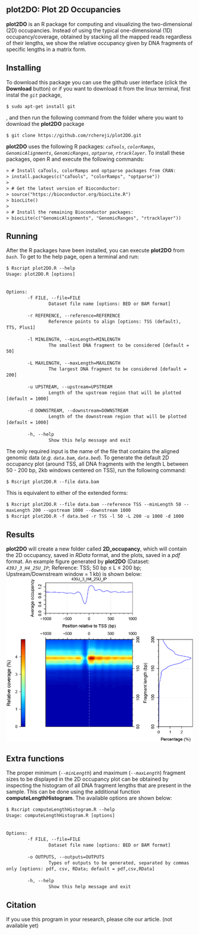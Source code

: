 ## plot2DO: Plot 2D Occupancies

**plot2DO** is an R package for computing and visualizing the two-dimensional (2D) occupancies. Instead of using the typical one-dimensional (1D) occupancy/coverage, obtained by stacking all the mapped reads regardless of their lengths, we show the relative occupancy given by DNA fragments of specific lengths in a matrix form.

## Installing
To download this package you can use the github user interface (click the **Download** button) or if you want to download it from the linux terminal, first instal the *`git`* package,
```
$ sudo apt-get install git
```
, and then run the following command from the folder where you want to download the **plot2DO** package
```
$ git clone https://github.com/rchereji/plot2DO.git
```

**plot2DO** uses the following R packages: *`caTools`*, *`colorRamps`*, *`GenomicAlignments`*, *`GenomicRanges`*, *`optparse`*, *`rtracklayer`*. To install these packages, open R and execute the following commands:
```{r}
> # Install caTools, colorRamps and optparse packages from CRAN:
> install.packages(c("caTools", "colorRamps", "optparse"))
>                  
> # Get the latest version of Bioconductor:
> source("https://bioconductor.org/biocLite.R")
> biocLite()
> 
> # Install the remaining Bioconductor packages:
> biocLite(c("GenomicAlignments", "GenomicRanges", "rtracklayer"))
```


## Running

After the R packages have been installed, you can execute **plot2DO** from *`bash`*. To get to the help page, open a terminal and run:
```
$ Rscript plot2DO.R --help
Usage: plot2DO.R [options]


Options:
        -f FILE, --file=FILE
                Dataset file name [options: BED or BAM format]

        -r REFERENCE, --reference=REFERENCE
                Reference points to align [options: TSS (default), TTS, Plus1]

        -l MINLENGTH, --minLength=MINLENGTH
                The smallest DNA fragment to be considered [default = 50]

        -L MAXLENGTH, --maxLength=MAXLENGTH
                The largest DNA fragment to be considered [default = 200]

        -u UPSTREAM, --upstream=UPSTREAM
                Length of the upstream region that will be plotted [default = 1000]

        -d DOWNSTREAM, --downstream=DOWNSTREAM
                Length of the downstream region that will be plotted [default = 1000]

        -h, --help
                Show this help message and exit
```
The only required input is the name of the file that contains the aligned genomic data (*e.g.* *`data.bam`*, *`data.bed`*). To generate the default 2D occupancy plot (around TSS, all DNA fragments with the length L between 50 - 200 bp, 2kb windows centered on TSS), run the following command:
```
$ Rscript plot2DO.R --file data.bam
```
This is equivalent to either of the extended forms:
```
$ Rscript plot2DO.R --file data.bam --reference TSS --minLength 50 --maxLength 200 --upstream 1000 --downstream 1000
$ Rscript plot2DO.R -f data.bed -r TSS -l 50 -L 200 -u 1000 -d 1000
```


## Results

**plot2DO** will create a new folder called **2D_occupancy**, which will contain the 2D occupancy, saved in *RData* format, and the plots, saved in a *pdf* format. An example figure generated by **plot2DO** (Dataset: *`439J_3_H4_25U_IP`*; Reference: TSS; 50 bp $\leq$ L $\leq$ 200 bp; Upstream/Downstream window = 1 kb) is shown below:
![](misc/img.png)


## Extra functions
The proper minimum (*`--minLength`*) and maximum (*`--maxLength`*) fragment sizes to be displayed in the 2D occupancy plot can be obtained by inspecting the histogram of all DNA fragment lengths that are present in the sample. This can be done using the additional function **computeLengthHistogram**. The available options are shown below:
```
$ Rscript computeLengthHistogram.R --help
Usage: computeLengthHistogram.R [options]


Options:
        -f FILE, --file=FILE
                Dataset file name [options: BED or BAM format]

        -o OUTPUTS, --outputs=OUTPUTS
                Types of outputs to be generated, separated by commas only [options: pdf, csv, RData; default = pdf,csv,RData]

        -h, --help
                Show this help message and exit

```


## Citation
If you use this program in your research, please cite our article. (not available yet)
